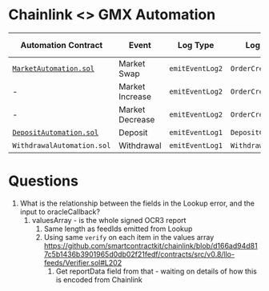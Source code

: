 # Chainlink <> GMX Automation

| Automation Contract      | Event           | Log Type      | Log Name          | OrderType Enum | Execution Contract  | Execute Function  |
|--------------------------|-----------------|---------------|-------------------|------|---------------------|-------------------|
| [`MarketAutomation.sol`](./src/MarketAutomation.sol)     | Market Swap     | `emitEventLog2` | `OrderCreated`      |   0  | `OrderHandler`          | `executeOrder`      |
| -                        | Market Increase | `emitEventLog2` | `OrderCreated`      |   2  | `OrderHandler`          | `executeOrder`      |
| -                        | Market Decrease | `emitEventLog2` | `OrderCreated`      |   4  | `OrderHandler`          | `executeOrder`      |
| [`DepositAutomation.sol`](./src/DepositAutomation.sol)    | Deposit         | `emitEventLog1` | `DepositCreated`    |   -  | `DepositHandler` | `executeDeposit`    |
| `WithdrawalAutomation.sol` | Withdrawal      | `emitEventLog1` | `WithdrawalCreated` |   -  | `WathdrawalHandler`     | `executeWithdrawal` |

# Questions

1. What is the relationship between the fields in the Lookup error, and the input to oracleCallback?
   1. valuesArray - is the whole signed OCR3 report
      1. Same length as feedIds emitted from Lookup
      2. Using same `verify` on each item in the values array https://github.com/smartcontractkit/chainlink/blob/d166ad94d817c5b1436b3901965d0db02f21fedf/contracts/src/v0.8/llo-feeds/Verifier.sol#L202
         1. Get reportData field from that - waiting on details of how this is encoded from Chainlink